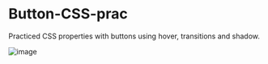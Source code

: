 # Button-CSS-prac
Practiced CSS properties with buttons using hover, transitions and shadow.

![image](https://github.com/user-attachments/assets/6ae4cea4-a0fe-48ba-9e1e-012fd5d69bad)



